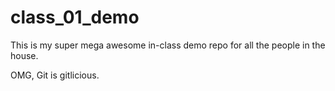 # class_01_demo
This is my super mega awesome in-class demo repo for all the people in the house.

OMG, Git is gitlicious.
